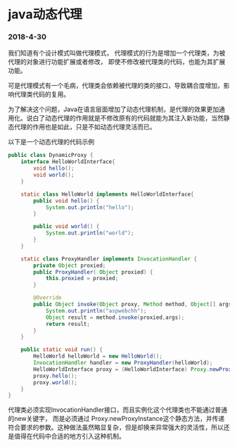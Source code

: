 # java动态代理

### 2018-4-30

我们知道有个设计模式叫做代理模式， 代理模式的行为是增加一个代理类，为被代理的对象进行功能扩展或者修改， 即使不修改被代理类的代码，也能为其扩展功能。 

可是代理模式有一个毛病，代理类会依赖被代理的类的接口，导致耦合度增加，影响代理类代码的复用。

为了解决这个问题，Java在语言层面增加了动态代理机制，是代理的效果更加通用化。说白了动态代理的作用就是不修改原有的代码就能为其注入新功能，当然静态代理的作用也是如此，只是不如动态代理灵活而已。 

以下是一个动态代理的代码示例

```java
public class DynamicProxy {
    interface HelloWorldInterface{
        void hello();
        void world();
    }

    static class HelloWorld implements HelloWorldInterface{
        public void hello() {
            System.out.println("hello");
        }

        public void world() {
            System.out.println("world");
        }
    }

    static class ProxyHandler implements InvocationHandler {
        private Object proxied;
        public ProxyHandler( Object proxied) {
            this.proxied = proxied;
        }

        @Override
        public Object invoke(Object proxy, Method method, Object[] args) throws Throwable {
            System.out.println("aspwebchh");
            Object result = method.invoke(proxied,args);
            return result;
        }
    }

    public static void run() {
        HelloWorld helloWorld = new HelloWorld();
        InvocationHandler handler = new ProxyHandler(helloWorld);
        HelloWorldInterface proxy = (HelloWorldInterface) Proxy.newProxyInstance(handler.getClass().getClassLoader(),helloWorld.getClass().getInterfaces(), handler);
        proxy.hello();
        proxy.world();
    }
}
```

代理类必须实现InvocationHandler接口，而且实例化这个代理类也不能通过普通的new关键字， 而是必须通过 Proxy.newProxyInstance这个静态方法，并传递符合要求的参数。这种做法虽然略显复杂，但是却换来异常强大的灵活性，所以还是值得在代码中合适的地方引入这种机制。 
